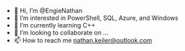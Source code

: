 - 👋 Hi, I’m @EngieNathan
- 👀 I’m interested in PowerShell, SQL, Azure, and Windows
- 🌱 I’m currently learning C++
- 💞️ I’m looking to collaborate on ...
- 📫 How to reach me nathan.keiler@outlook.com

<!---
EngieNathan/EngieNathan is a ✨ special ✨ repository because its `README.md` (this file) appears on your GitHub profile.
You can click the Preview link to take a look at your changes.
--->
